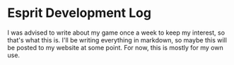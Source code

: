 # Esprit Development Log

I was advised to write about my game once a week to keep my interest, so that's what this is.
I'll be writing everything in markdown, so maybe this will be posted to my website at some point.
For now, this is mostly for my own use.
